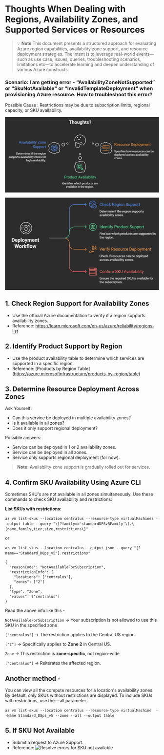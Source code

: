 # Thoughts When Dealing with Regions, Availability Zones, and Supported Services or Resources


> 💡 **Note**
This document presents a structured approach for evaluating Azure region capabilities, availability zone support, and resource deployment strategies. The intent is to leverage real-world events—such as use case, issues, queries, troubleshooting scenarios, limitations etc—to accelerate learning and deepen understanding of various Azure constructs.


### Scenario:  I am getting error - “AvailabilityZoneNotSupported” or "SkuNotAvailable" or "InvalidTemplateDeployment" when provisioning Azure resource. How to troubleshoot this error?

Possible Cause : Restrictions may be due to subscription limits, regional capacity, or SKU availability.

![image](Images/thoughts-az.png)

![image](Images/Deployment-Workflow.png)

## 1. Check Region Support for Availability Zones

* Use the official Azure documentation to verify if a region supports availability zones.
* Reference: <https://learn.microsoft.com/en-us/azure/reliability/regions-list>

## 2. Identify Product Support by Region

* Use the product availability table to determine which services are supported in a specific region.
* Reference: \[Products by Region Table\] (<https://azure.microsoftnfrastructure/products-by-region/table>)

## 3. Determine Resource Deployment Across Zones

Ask Yourself:

* Can this service be deployed in multiple availability zones?
* Is it available in all zones?
* Does it only support regional deployment?

Possible answers:

* Service can be deployed in 1 or 2 availability zones.
* Service can be deployed in all zones.
* Service only supports regional deployment (for now).

> **Note:** Availability zone support is gradually rolled out for services.

## 4. Confirm SKU Availability Using Azure CLI

Sometimes SKU's are not available in all zones simultaneously. Use these commands to check SKU availability and restrictions:

**List SKUs with restrictions:**

`az vm list-skus --location centralus --resource-type virtualMachines --output table --query "\[?family=='standardDPSv5Family'\].\[name,family,tier,size,restrictions\]"`

 or 
 
`az vm list-skus --location centralus --output json --query "[?name=='Standard_D8ps_v5'].restrictions"`

```
{
  "reasonCode": "NotAvailableForSubscription",
  "restrictionInfo": {
    "locations": ["centralus"],
    "zones": ["2"]
  },
  "type": "Zone",
  "values": ["centralus"]
}
```

Read the above info like this -

`NotAvailableForSubscription` → Your subscription is not allowed to use this SKU in the specified zone

`["centralus"]` → The restriction applies to the Central US region.

`["2"]` → Specifically applies to **Zone 2** in Central US.

`Zone` → This restriction is **zone-specific**, not region-wide

`["centralus"]` → Reiterates the affected region.

## Another method -

You can view all the compute resources for a location's availability zones. By default, only SKUs without restrictions are displayed. To include SKUs with restrictions, use the --all parameter.

`az vm list-skus --location centralus --resource-type virtualMachine  --Name Standard_D8ps_v5 --zone --all --output table`

## 5. **If SKU Not Available**

* Submit a request to Azure Support.
* Reference:  ![Resolve errors for SKU not available](https://learn.microsoft.com/en-us/azure/azure-resource-manager/troubleshooting/error-sku-not-available?tabs=azure-cli)


